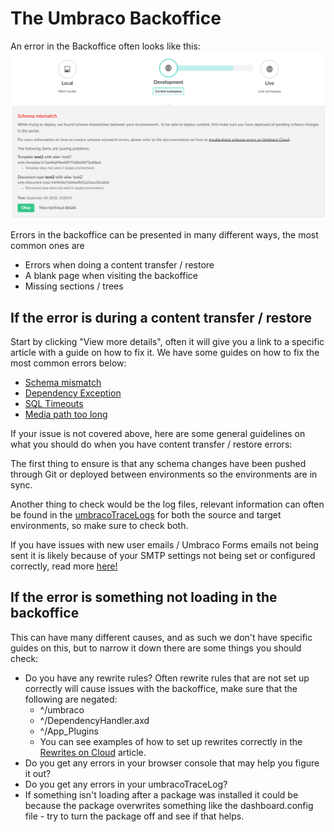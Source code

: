 # The Umbraco Backoffice

An error in the Backoffice often looks like this:
![Backoffice error](images/backoffice-error.png)

Errors in the backoffice can be presented in many different ways, the most common ones are

* Errors when doing a content transfer / restore
* A blank page when visiting the backoffice
* Missing sections / trees

## If the error is during a content transfer / restore

Start by clicking "View more details", often it will give you a link to a specific article with a guide on how to fix it. We have some guides on how to fix the most common errors below:

* [Schema mismatch](Deployments/schema-mismatches.md)
* [Dependency Exception](Deployments/Dependency-Exceptions.md)
* [SQL Timeouts](Deployments/Deploy-Settings.md)
* [Media path too long](Deployments/Path-too-long-exception.md)

If your issue is not covered above, here are some general guidelines on what you should do when you have content transfer / restore errors:

The first thing to ensure is that any schema changes have been pushed through Git or deployed between environments so the environments are in sync.

Another thing to check would be the log files, relevant information can often be found in the [umbracoTraceLogs](Log-Files/#umbraco-logs) for both the source and target environments, so make sure to check both.

If you have issues with new user emails / Umbraco Forms emails not being sent it is likely because of your SMTP settings not being set or configured correctly, read more [here!](../Set-Up/smtp-settings.md)

## If the error is something not loading in the backoffice

This can have many different causes, and as such we don't have specific guides on this, but to narrow it down there are some things you should check:

* Do you have any rewrite rules? Often rewrite rules that are not set up correctly will cause issues with the backoffice, make sure that the following are negated:
  * ^/umbraco
  * ^/DependencyHandler.axd
  * ^/App_Plugins
  * You can see examples of how to set up rewrites correctly in the [Rewrites on Cloud](../Set-Up/manage-hostnames/rewrites-on-cloud.md) article.
* Do you get any errors in your browser console that may help you figure it out?
* Do you get any errors in your umbracoTraceLog?
* If something isn't loading after a package was installed it could be because the package overwrites something like the dashboard.config file - try to turn the package off and see if that helps.
